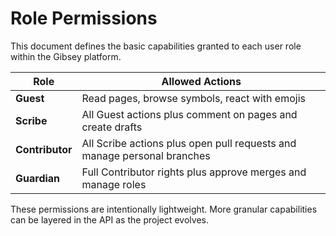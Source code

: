 # Role Permissions

This document defines the basic capabilities granted to each user role within the Gibsey platform.

| Role       | Allowed Actions |
|-----------|----------------|
| **Guest** | Read pages, browse symbols, react with emojis |
| **Scribe** | All Guest actions plus comment on pages and create drafts |
| **Contributor** | All Scribe actions plus open pull requests and manage personal branches |
| **Guardian** | Full Contributor rights plus approve merges and manage roles |

These permissions are intentionally lightweight. More granular capabilities can be layered in the API as the project evolves.
